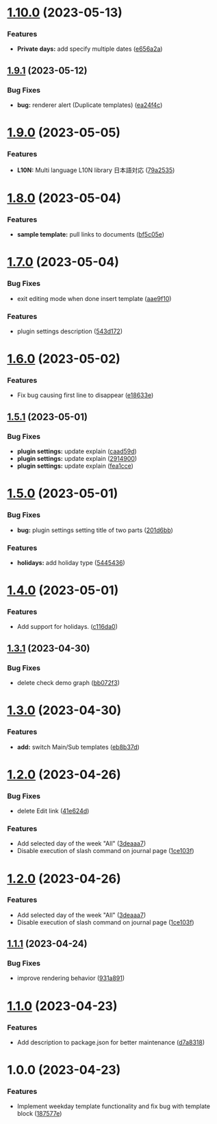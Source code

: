 # [1.10.0](https://github.com/YU000jp/logseq-plugin-weekdays-and-weekends/compare/v1.9.1...v1.10.0) (2023-05-13)


### Features

* **Private days:** add specify multiple dates ([e656a2a](https://github.com/YU000jp/logseq-plugin-weekdays-and-weekends/commit/e656a2a4597a9d9c4c848808b0764a3843514bd2))

## [1.9.1](https://github.com/YU000jp/logseq-plugin-weekdays-and-weekends/compare/v1.9.0...v1.9.1) (2023-05-12)


### Bug Fixes

* **bug:** renderer alert (Duplicate templates) ([ea24f4c](https://github.com/YU000jp/logseq-plugin-weekdays-and-weekends/commit/ea24f4c1161df97023904cab13ddb568eef3c1b1))

# [1.9.0](https://github.com/YU000jp/logseq-plugin-weekdays-and-weekends/compare/v1.8.0...v1.9.0) (2023-05-05)


### Features

* **L10N:** Multi language L10N library 日本語対応 ([79a2535](https://github.com/YU000jp/logseq-plugin-weekdays-and-weekends/commit/79a25355c1455f07e2ca4bb7d9786b2f381210a1))

# [1.8.0](https://github.com/YU000jp/logseq-plugin-weekdays-and-weekends/compare/v1.7.0...v1.8.0) (2023-05-04)


### Features

* **sample template:** pull links to documents ([bf5c05e](https://github.com/YU000jp/logseq-plugin-weekdays-and-weekends/commit/bf5c05e3c2dd90726ca42cb606f0723f31adbc1c))

# [1.7.0](https://github.com/YU000jp/logseq-plugin-weekdays-and-weekends/compare/v1.6.0...v1.7.0) (2023-05-04)


### Bug Fixes

* exit editing mode when done insert template ([aae9f10](https://github.com/YU000jp/logseq-plugin-weekdays-and-weekends/commit/aae9f10e81b69496dd9fe0a7c110f75129ef2039))


### Features

* plugin settings description ([543d172](https://github.com/YU000jp/logseq-plugin-weekdays-and-weekends/commit/543d172ae8acb435670f39b242acc27904097761))

# [1.6.0](https://github.com/YU000jp/logseq-plugin-weekdays-and-weekends/compare/v1.5.1...v1.6.0) (2023-05-02)


### Features

* Fix bug causing first line to disappear ([e18633e](https://github.com/YU000jp/logseq-plugin-weekdays-and-weekends/commit/e18633e2e3ecfd0a8b15d3a2628f27acd45f75b0))

## [1.5.1](https://github.com/YU000jp/logseq-plugin-weekdays-and-weekends/compare/v1.5.0...v1.5.1) (2023-05-01)


### Bug Fixes

* **plugin settings:** update explain ([caad59d](https://github.com/YU000jp/logseq-plugin-weekdays-and-weekends/commit/caad59dc93fbde5391880049c18fe0476741ff33))
* **plugin settings:** update explain ([2914900](https://github.com/YU000jp/logseq-plugin-weekdays-and-weekends/commit/2914900aa4624e82715c0e595fe4f41c8a4b0927))
* **plugin settings:** update explain ([fea1cce](https://github.com/YU000jp/logseq-plugin-weekdays-and-weekends/commit/fea1ccec1cd2699e9d51f674ae5099da998bcf80))

# [1.5.0](https://github.com/YU000jp/logseq-plugin-weekdays-and-weekends/compare/v1.4.0...v1.5.0) (2023-05-01)


### Bug Fixes

* **bug:** plugin settings setting title of two parts ([201d6bb](https://github.com/YU000jp/logseq-plugin-weekdays-and-weekends/commit/201d6bb7e6b87665ab3e764b04104296e5ecafcd))


### Features

* **holidays:** add holiday type ([5445436](https://github.com/YU000jp/logseq-plugin-weekdays-and-weekends/commit/54454368551bbc9f667e9413aad4f4bb3256f9ca))

# [1.4.0](https://github.com/YU000jp/logseq-plugin-weekdays-and-weekends/compare/v1.3.1...v1.4.0) (2023-05-01)


### Features

* Add support for holidays. ([c116da0](https://github.com/YU000jp/logseq-plugin-weekdays-and-weekends/commit/c116da002acb5f6a6e4dfc6bb483e500787452ef))

## [1.3.1](https://github.com/YU000jp/logseq-plugin-weekdays-and-weekends/compare/v1.3.0...v1.3.1) (2023-04-30)


### Bug Fixes

* delete check demo graph ([bb072f3](https://github.com/YU000jp/logseq-plugin-weekdays-and-weekends/commit/bb072f3741edcac55ec09a34c9388f8a3b26c01d))

# [1.3.0](https://github.com/YU000jp/logseq-plugin-weekdays-and-weekends/compare/v1.2.0...v1.3.0) (2023-04-30)


### Features

* **add:** switch Main/Sub templates ([eb8b37d](https://github.com/YU000jp/logseq-plugin-weekdays-and-weekends/commit/eb8b37d286c7970d055bc45f9dd61600f32b9b6a))

# [1.2.0](https://github.com/YU000jp/logseq-plugin-weekdays-and-weekends/compare/v1.1.1...v1.2.0) (2023-04-26)


### Bug Fixes

* delete Edit link ([41e624d](https://github.com/YU000jp/logseq-plugin-weekdays-and-weekends/commit/41e624d06d84fe72886e87e6099b43c3d9430a65))


### Features

* Add selected day of the week "All" ([3deaaa7](https://github.com/YU000jp/logseq-plugin-weekdays-and-weekends/commit/3deaaa78874866f0968d8623fa919b1954e800e9))
* Disable execution of slash command on journal page ([1ce103f](https://github.com/YU000jp/logseq-plugin-weekdays-and-weekends/commit/1ce103f9f262eeca37c701ae2f1bfc8af1ba3c26))

# [1.2.0](https://github.com/YU000jp/logseq-plugin-weekdays-and-weekends/compare/v1.1.1...v1.2.0) (2023-04-26)


### Features

* Add selected day of the week "All" ([3deaaa7](https://github.com/YU000jp/logseq-plugin-weekdays-and-weekends/commit/3deaaa78874866f0968d8623fa919b1954e800e9))
* Disable execution of slash command on journal page ([1ce103f](https://github.com/YU000jp/logseq-plugin-weekdays-and-weekends/commit/1ce103f9f262eeca37c701ae2f1bfc8af1ba3c26))

## [1.1.1](https://github.com/YU000jp/logseq-plugin-weekdays-and-weekends/compare/v1.1.0...v1.1.1) (2023-04-24)


### Bug Fixes

* improve rendering behavior ([931a891](https://github.com/YU000jp/logseq-plugin-weekdays-and-weekends/commit/931a891309c309be23f03cf4726bcd693824e81e))

# [1.1.0](https://github.com/YU000jp/logseq-plugin-weekdays-and-weekends/compare/v1.0.0...v1.1.0) (2023-04-23)


### Features

* Add description to package.json for better maintenance ([d7a8318](https://github.com/YU000jp/logseq-plugin-weekdays-and-weekends/commit/d7a8318b12b70d88f81f04576015acec011f2bc2))

# 1.0.0 (2023-04-23)


### Features

* Implement weekday template functionality and fix bug with template block ([187577e](https://github.com/YU000jp/logseq-plugin-weekdays-and-weekends/commit/187577e261e7123dcaefbe7cf0bc5b593bf0778b))
